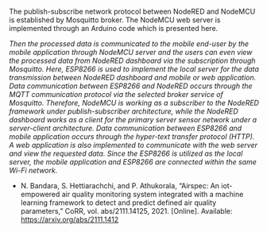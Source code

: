 The publish-subscribe network protocol between NodeRED and NodeMCU is established by Mosquitto broker. The NodeMCU web server is implemented
through an Arduino code which is presented here. 

*Then the processed data is communicated to the mobile end-user by the mobile application through NodeMCU server and the users can even view the processed data from NodeRED dashboard via the subscription through Mosquitto. Here, ESP8266 is used to implement the local server for the data transmission between NodeRED dashboard
and mobile or web application. Data communication between ESP8266 and NodeRED occurs through the MQTT communication protocol via the selected broker service of
Mosquitto. Therefore, NodeMCU is working as a subscriber to the NodeRED framework under publish-subscriber architecture, while the NodeRED dashboard works as a client for
the primary server sensor network under a server-client architecture. Data communication between ESP8266 and mobile application occurs through the hyper-text transfer protocol
(HTTP). A web application is also implemented to communicate with the web server and view the requested data. Since the ESP8266 is utilized as the local server, the mobile application and ESP8266 are connected within the same Wi-Fi
network.* 

- N. Bandara, S. Hettiarachchi, and P. Athukorala, “Airspec: An iot-empowered air quality monitoring system integrated with a machine learning framework to detect and predict defined air quality parameters,” CoRR, vol. abs/2111.14125, 2021. [Online]. Available: https://arxiv.org/abs/2111.1412
